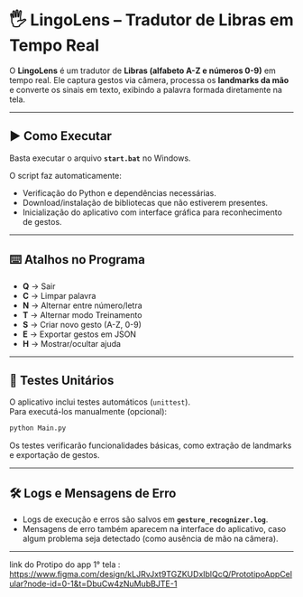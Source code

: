 # 🖐️ LingoLens – Tradutor de Libras em Tempo Real

O **LingoLens** é um tradutor de **Libras (alfabeto A-Z e números 0-9)** em tempo real. Ele captura gestos via câmera, processa os **landmarks da mão** e converte os sinais em texto, exibindo a palavra formada diretamente na tela.

---

## ▶️ Como Executar

Basta executar o arquivo **`start.bat`** no Windows.  

O script faz automaticamente:

- Verificação do Python e dependências necessárias.  
- Download/instalação de bibliotecas que não estiverem presentes.  
- Inicialização do aplicativo com interface gráfica para reconhecimento de gestos.  

---

## ⌨️ Atalhos no Programa

- **Q** → Sair  
- **C** → Limpar palavra  
- **N** → Alternar entre número/letra  
- **T** → Alternar modo Treinamento  
- **S** → Criar novo gesto (A-Z, 0-9)  
- **E** → Exportar gestos em JSON  
- **H** → Mostrar/ocultar ajuda  

---

## 🧪 Testes Unitários

O aplicativo inclui testes automáticos (`unittest`).  
Para executá-los manualmente (opcional):
```bash
python Main.py
```
Os testes verificarão funcionalidades básicas, como extração de landmarks e exportação de gestos.

---

## 🛠️ Logs e Mensagens de Erro

- Logs de execução e erros são salvos em **`gesture_recognizer.log`**.  
- Mensagens de erro também aparecem na interface do aplicativo, caso algum problema seja detectado (como ausência de mão na câmera).

---

link do Protipo do app 1° tela : https://www.figma.com/design/kLJRvJxt9TGZKUDxIblQcQ/PrototipoAppCelular?node-id=0-1&t=DbuCw4zNuMubBJTE-1

